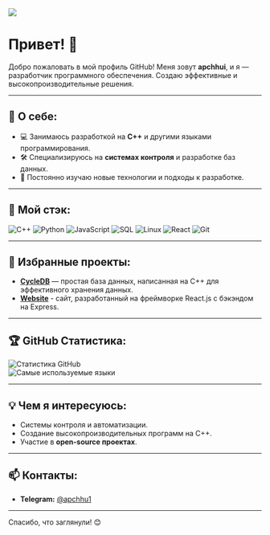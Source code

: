 <img src="https://readme-typing-svg.demolab.com?font=monospace&size=24&duration=2000&color=FFFFFF&center=true&vCenter=true&width=200&height=30&lines=I+use+Arch+btw" />


# Привет! 👋

Добро пожаловать в мой профиль GitHub! Меня зовут **apchhui**, и я — разработчик программного обеспечения. Создаю эффективные и высокопроизводительные решения.  

---

## 🚀 О себе:
- 💻 Занимаюсь разработкой на **C++** и другими языками программирования.  
- 🛠️ Специализируюсь на **системах контроля** и разработке баз данных.  
- 🌱 Постоянно изучаю новые технологии и подходы к разработке.  

---

## 🔧 Мой стэк:
![C++](https://img.shields.io/badge/-C++-00599C?style=flat-square&logo=c%2B%2B&logoColor=white)
![Python](https://img.shields.io/badge/-Python-3776AB?style=flat-square&logo=python&logoColor=white)
![JavaScript](https://img.shields.io/badge/-JavaScript-F7DF1E?style=flat-square&logo=javascript&logoColor=black)
![SQL](https://img.shields.io/badge/-SQL-4479A1?style=flat-square&logo=postgresql&logoColor=white)
![Linux](https://img.shields.io/badge/-Linux-FCC624?style=flat-square&logo=linux&logoColor=black)
![React](https://img.shields.io/badge/-React-61DAFB?style=flat-square&logo=react&logoColor=black)
![Git](https://img.shields.io/badge/-Git-F05032?style=flat-square&logo=git&logoColor=white)

---

## 📌 Избранные проекты:
- **[CycleDB](https://github.com/apchhui/CycleDB)** — простая база данных, написанная на C++ для эффективного хранения данных.  
- **[Website](https://github.com/apchhui/cycle-website)** - сайт, разработанный на фреймворке React.js с бэкэндом на Express.

---

## 🏆 GitHub Статистика:
![Статистика GitHub](https://github-readme-stats.vercel.app/api?username=apchhui&show_icons=true&theme=tokyonight)  
![Самые используемые языки](https://github-readme-stats.vercel.app/api/top-langs/?username=apchhui&layout=compact&theme=tokyonight)  

---

## 💡 Чем я интересуюсь:
- Системы контроля и автоматизации.
- Создание высокопроизводительных программ на C++.
- Участие в **open-source проектах**.  

---

## 📫 Контакты:
- **Telegram:** [@apchhu1](https://t.me/apchhu1)  

---

Спасибо, что заглянули! 😊
